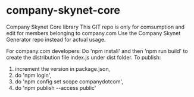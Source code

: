 # company-skynet-core
Company Skynet Core library
This GIT repo is only for comsumption and edit for members belonging to company.com
Use the Company Skynet Generator repo instead for actual usage.

For company.com developers:
Do 'npm install' and then 'npm run build' to create the distribution file
index.js under dist folder.
To publish:
1. increment the version in package.json,
2. do 'npm login',
3. do 'npm config set scope companydotcom',
4. do 'npm publish --access public'
